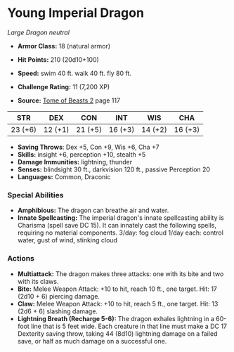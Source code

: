 # Young Imperial Dragon

*Large* *Dragon* *neutral*

- **Armor Class:** 18 (natural armor)
- **Hit Points:** 210 (20d10+100)
- **Speed:** swim 40 ft. walk 40 ft. fly 80 ft.

- **Challenge Rating:** 11 (7,200 XP)
- **Source:** [Tome of Beasts 2](https://koboldpress.com/kpstore/product/tome-of-beasts-2-for-5th-edition) page 117

| STR | DEX | CON | INT | WIS | CHA |
| --- | --- | --- | --- | --- | --- |
| 23 (+6) | 12 (+1) | 21 (+5) | 16 (+3) | 14 (+2) | 16 (+3) |

- **Saving Throws**: Dex +5, Con +9, Wis +6, Cha +7
- **Skills:** insight +6, perception +10, stealth +5
- **Damage Immunities:** lightning, thunder
- **Senses:** blindsight 30 ft., darkvision 120 ft., passive Perception 20
- **Languages:** Common, Draconic

### Special Abilities

- **Amphibious:** The dragon can breathe air and water.
- **Innate Spellcasting:** The imperial dragon's innate spellcasting ability is Charisma (spell save DC 15). It can innately cast the following spells, requiring no material components.
3/day: fog cloud
1/day each: control water, gust of wind, stinking cloud

### Actions

- **Multiattack:** The dragon makes three attacks: one with its bite and two with its claws.
- **Bite:** Melee Weapon Attack: +10 to hit, reach 10 ft., one target. Hit: 17 (2d10 + 6) piercing damage.
- **Claw:** Melee Weapon Attack: +10 to hit, reach 5 ft., one target. Hit: 13 (2d6 + 6) slashing damage.
- **Lightning Breath (Recharge 5-6):** The dragon exhales lightning in a 60-foot line that is 5 feet wide. Each creature in that line must make a DC 17 Dexterity saving throw, taking 44 (8d10) lightning damage on a failed save, or half as much damage on a successful one.


